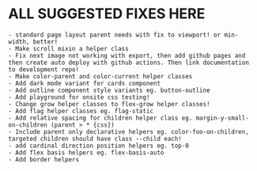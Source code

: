 # ALL SUGGESTED FIXES HERE

    - standard page layout parent needs with fix to viewport! or min-width, better!
    - Make scroll mixin a helper class
    - Fix next image not working with export, then add github pages and then create auto deploy with github actions. Then link documentation to development repo!
    - Make color-parent and color-current helper classes
    - Add dark mode variant for cards component
    - Add outline component style variants eg. button-outline
    - Add playground for onsite css testing!
    - Change grow helper classes to flex-grow helper classes!
    - Add flag helper classes eg. flag-static
    - Add relative spacing for children helper class eg. margin-y-small-on-children (parent > * {css})
    - Include parent only declarative helpers eg. color-foo-on-children, targeted children should have class --child each!
    - add cardinal direction position helpers eg. top-0
    - Add flex basis helpers eg. flex-basis-auto
    - Add border helpers

<!-- ! Important: Update Serato CSS Npm package readme with new getting started stuff! -->